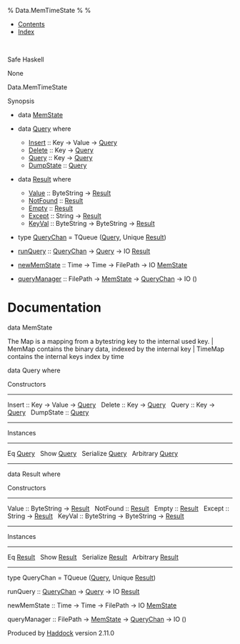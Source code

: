 % Data.MemTimeState
% 
% 

-   [Contents](index.html)
-   [Index](doc-index.html)

 

Safe Haskell

None

Data.MemTimeState

Synopsis

-   data [MemState](#t:MemState)
-   data [Query](#t:Query) where
    -   [Insert](#v:Insert) :: Key -\> Value -\>
        [Query](Data-MemTimeState.html#t:Query)
    -   [Delete](#v:Delete) :: Key -\>
        [Query](Data-MemTimeState.html#t:Query)
    -   [Query](#v:Query) :: Key -\>
        [Query](Data-MemTimeState.html#t:Query)
    -   [DumpState](#v:DumpState) ::
        [Query](Data-MemTimeState.html#t:Query)

-   data [Result](#t:Result) where
    -   [Value](#v:Value) :: ByteString -\>
        [Result](Data-MemTimeState.html#t:Result)
    -   [NotFound](#v:NotFound) ::
        [Result](Data-MemTimeState.html#t:Result)
    -   [Empty](#v:Empty) :: [Result](Data-MemTimeState.html#t:Result)
    -   [Except](#v:Except) :: String -\>
        [Result](Data-MemTimeState.html#t:Result)
    -   [KeyVal](#v:KeyVal) :: ByteString -\> ByteString -\>
        [Result](Data-MemTimeState.html#t:Result)

-   type [QueryChan](#t:QueryChan) = TQueue
    ([Query](Data-MemTimeState.html#t:Query), Unique
    [Result](Data-MemTimeState.html#t:Result))
-   [runQuery](#v:runQuery) ::
    [QueryChan](Data-MemTimeState.html#t:QueryChan) -\>
    [Query](Data-MemTimeState.html#t:Query) -\> IO
    [Result](Data-MemTimeState.html#t:Result)
-   [newMemState](#v:newMemState) :: Time -\> Time -\> FilePath -\> IO
    [MemState](Data-MemTimeState.html#t:MemState)
-   [queryManager](#v:queryManager) :: FilePath -\>
    [MemState](Data-MemTimeState.html#t:MemState) -\>
    [QueryChan](Data-MemTimeState.html#t:QueryChan) -\> IO ()

Documentation
=============

data MemState

The Map is a mapping from a bytestring key to the internal used key. |
MemMap contains the binary data, indexed by the internal key | TimeMap
contains the internal keys index by time

data Query where

Constructors

  --------------------------------------------------------------------- ---
  Insert :: Key -\> Value -\> [Query](Data-MemTimeState.html#t:Query)    
  Delete :: Key -\> [Query](Data-MemTimeState.html#t:Query)              
  Query :: Key -\> [Query](Data-MemTimeState.html#t:Query)               
  DumpState :: [Query](Data-MemTimeState.html#t:Query)                   
  --------------------------------------------------------------------- ---

Instances

  --------------------------------------------------- ---
  Eq [Query](Data-MemTimeState.html#t:Query)           
  Show [Query](Data-MemTimeState.html#t:Query)         
  Serialize [Query](Data-MemTimeState.html#t:Query)    
  Arbitrary [Query](Data-MemTimeState.html#t:Query)    
  --------------------------------------------------- ---

data Result where

Constructors

  ----------------------------------------------------------------------------------- ---
  Value :: ByteString -\> [Result](Data-MemTimeState.html#t:Result)                    
  NotFound :: [Result](Data-MemTimeState.html#t:Result)                                
  Empty :: [Result](Data-MemTimeState.html#t:Result)                                   
  Except :: String -\> [Result](Data-MemTimeState.html#t:Result)                       
  KeyVal :: ByteString -\> ByteString -\> [Result](Data-MemTimeState.html#t:Result)    
  ----------------------------------------------------------------------------------- ---

Instances

  ----------------------------------------------------- ---
  Eq [Result](Data-MemTimeState.html#t:Result)           
  Show [Result](Data-MemTimeState.html#t:Result)         
  Serialize [Result](Data-MemTimeState.html#t:Result)    
  Arbitrary [Result](Data-MemTimeState.html#t:Result)    
  ----------------------------------------------------- ---

type QueryChan = TQueue ([Query](Data-MemTimeState.html#t:Query), Unique
[Result](Data-MemTimeState.html#t:Result))

runQuery :: [QueryChan](Data-MemTimeState.html#t:QueryChan) -\>
[Query](Data-MemTimeState.html#t:Query) -\> IO
[Result](Data-MemTimeState.html#t:Result)

newMemState :: Time -\> Time -\> FilePath -\> IO
[MemState](Data-MemTimeState.html#t:MemState)

queryManager :: FilePath -\>
[MemState](Data-MemTimeState.html#t:MemState) -\>
[QueryChan](Data-MemTimeState.html#t:QueryChan) -\> IO ()

Produced by [Haddock](http://www.haskell.org/haddock/) version 2.11.0
